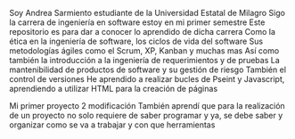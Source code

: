 Soy Andrea Sarmiento estudiante de la Universidad Estatal de Milagro 
Sigo la carrera de ingeniería en software estoy en mi primer semestre 
Este repositorio es para dar a conocer lo aprendido de dicha carrera 
Como la ética en la ingeniería de software, los ciclos de vida del software 
Sus metodologías ágiles como el Scrum, XP, Kanban y muchas mas
Así como también la introducción a la ingeniería de requerimientos y de pruebas 
La mantenibilidad de productos de software y su gestión de riesgo
También el control de versiones 
He aprendido a realizar bucles de Pseint y Javascript, aprendiendo a utilizar HTML para la creación de páginas


Mi primer proyecto 2 modificación 
También aprendí que para la realización de un proyecto no solo requiere de saber programar y ya, se debe saber y organizar como se va a trabajar y con que herramientas 
